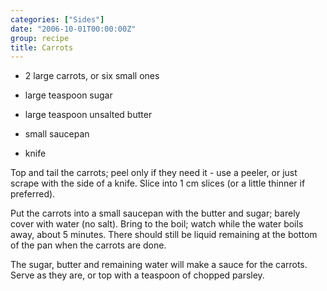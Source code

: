 ```yaml
---
categories: ["Sides"]
date: "2006-10-01T00:00:00Z"
group: recipe
title: Carrots
---
```


- 2 large carrots, or six small ones
- large teaspoon sugar
- large teaspoon unsalted butter

- small saucepan
- knife

Top and tail the carrots; peel only if they need it - use a peeler, or just scrape with the side of a knife.  Slice into 1 cm slices (or a little thinner if preferred).

Put the carrots into a small saucepan with the butter and sugar; barely cover with water (no salt).  Bring to the boil; watch while the water boils away, about 5 minutes.  There should still be liquid remaining at the bottom of the pan when the carrots are done.

The sugar, butter and remaining water will make a sauce for the carrots.  Serve as they are, or top with a teaspoon of chopped parsley.